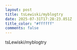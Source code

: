 ```yaml
---
layout: post
title: tsLewiski/myblogtry
date: 2025-07-31T17:28:23.851Z
title_color: "#ffffff"
comments: false
---
```

tsLewiski/myblogtry